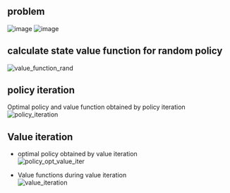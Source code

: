 ## problem
![image](https://user-images.githubusercontent.com/36635562/164336722-56d777e7-fa51-4ca9-ae70-f9867ca21bfe.png)
![image](https://user-images.githubusercontent.com/36635562/164336749-3164b23f-734d-4365-907f-3b67863fc7a6.png)

## calculate state value function for random policy
![value_function_rand](https://user-images.githubusercontent.com/36635562/164336989-0178165e-a7f0-43e6-973d-6c5238f1f6c6.png)

## policy iteration
Optimal policy and value function obtained by policy iteration <br>
![policy_iteration](https://user-images.githubusercontent.com/36635562/164337060-40ee2d5a-5dc1-4d07-8b80-f729f0174a7c.png)

## Value iteration
- optimal policy obtained by value iteration <br>
![policy_opt_value_iter](https://user-images.githubusercontent.com/36635562/164337109-f3fe0a3d-13d3-46d9-8cc3-adecdf35604e.png)

- Value functions during value iteration <br>
![value_iteration](https://user-images.githubusercontent.com/36635562/164337081-112863b0-30c7-4013-ad0a-71f821b13b8e.png)
